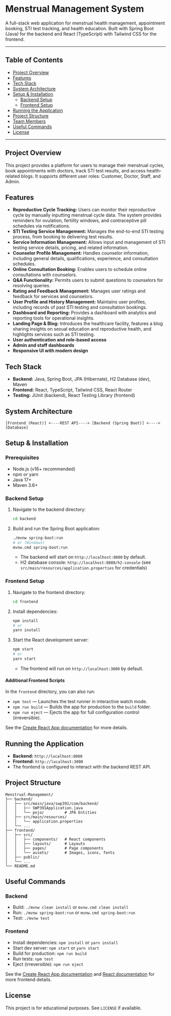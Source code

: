 # Menstrual Management System

A full-stack web application for menstrual health management, appointment booking, STI test tracking, and health education. Built with Spring Boot (Java) for the backend and React (TypeScript) with Tailwind CSS for the frontend.

---

## Table of Contents
- [Project Overview](#project-overview)
- [Features](#features)
- [Tech Stack](#tech-stack)
- [System Architecture](#system-architecture)
- [Setup & Installation](#setup--installation)
  - [Backend Setup](#backend-setup)
  - [Frontend Setup](#frontend-setup)
- [Running the Application](#running-the-application)
- [Project Structure](#project-structure)
- [Team Members](#team-members)
- [Useful Commands](#useful-commands)
- [License](#license)

---

## Project Overview
This project provides a platform for users to manage their menstrual cycles, book appointments with doctors, track STI test results, and access health-related blogs. It supports different user roles: Customer, Doctor, Staff, and Admin.

## Features
- **Reproductive Cycle Tracking:** Users can monitor their reproductive cycle by manually inputting menstrual cycle data. The system provides reminders for ovulation, fertility windows, and contraceptive pill schedules via notifications.
- **STI Testing Service Management:** Manages the end-to-end STI testing process, from booking to delivering test results.
- **Service Information Management:** Allows input and management of STI testing service details, pricing, and related information.
- **Counselor Profile Management:** Handles counselor information, including general details, qualifications, experience, and consultation schedules.
- **Online Consultation Booking:** Enables users to schedule online consultations with counselors.
- **Q&A Functionality:** Permits users to submit questions to counselors for resolving queries.
- **Rating and Feedback Management:** Manages user ratings and feedback for services and counselors.
- **User Profile and History Management:** Maintains user profiles, including records of past STI testing and consultation bookings.
- **Dashboard and Reporting:** Provides a dashboard with analytics and reporting tools for operational insights.
- **Landing Page & Blog:** Introduces the healthcare facility, features a blog sharing insights on sexual education and reproductive health, and highlights services such as STI testing.
- **User authentication and role-based access**
- **Admin and staff dashboards**
- **Responsive UI with modern design**

## Tech Stack
- **Backend:** Java, Spring Boot, JPA (Hibernate), H2 Database (dev), Maven
- **Frontend:** React, TypeScript, Tailwind CSS, React Router
- **Testing:** JUnit (backend), React Testing Library (frontend)

## System Architecture
```
[Frontend (React)] <----REST API----> [Backend (Spring Boot)] <----> [Database]
```

## Setup & Installation

### Prerequisites
- Node.js (v16+ recommended)
- npm or yarn
- Java 17+
- Maven 3.6+

### Backend Setup
1. Navigate to the backend directory:
   ```sh
   cd backend
   ```
2. Build and run the Spring Boot application:
   ```sh
   ./mvnw spring-boot:run
   # or (Windows)
   mvnw.cmd spring-boot:run
   ```
   - The backend will start on `http://localhost:8080` by default.
   - H2 database console: `http://localhost:8080/h2-console` (see `src/main/resources/application.properties` for credentials)

### Frontend Setup
1. Navigate to the frontend directory:
   ```sh
   cd frontend
   ```
2. Install dependencies:
   ```sh
   npm install
   # or
   yarn install
   ```
3. Start the React development server:
   ```sh
   npm start
   # or
   yarn start
   ```
   - The frontend will run on `http://localhost:3000` by default.

#### Additional Frontend Scripts
In the `frontend` directory, you can also run:

- `npm test` — Launches the test runner in interactive watch mode.
- `npm run build` — Builds the app for production to the `build` folder.
- `npm run eject` — Ejects the app for full configuration control (irreversible).

See the [Create React App documentation](https://facebook.github.io/create-react-app/docs/getting-started) for more details.

## Running the Application
- **Backend:** `http://localhost:8080`
- **Frontend:** `http://localhost:3000`
- The frontend is configured to interact with the backend REST API.

## Project Structure
```
Menstrual-Management/
├── backend/
│   ├── src/main/java/swp391/com/backend/
│   │   ├── SWP391Application.java
│   │   └── pojo/         # JPA Entities
│   ├── src/main/resources/
│   │   └── application.properties
│   └── ...
├── frontend/
│   ├── src/
│   │   ├── components/   # React components
│   │   ├── layouts/      # Layouts
│   │   ├── pages/        # Page components
│   │   └── assets/       # Images, icons, fonts
│   ├── public/
│   └── ...
└── README.md
```

<!-- ## Team Members
- **Nguyen Van A** - Backend Developer
- **Tran Thi B** - Frontend Developer
- **Le Van C** - Fullstack Developer
- **Pham Thi D** - UI/UX Designer
- **Hoang Van E** - Tester -->

## Useful Commands
### Backend
- Build: `./mvnw clean install` or `mvnw.cmd clean install`
- Run: `./mvnw spring-boot:run` or `mvnw.cmd spring-boot:run`
- Test: `./mvnw test`

### Frontend
- Install dependencies: `npm install` or `yarn install`
- Start dev server: `npm start` or `yarn start`
- Build for production: `npm run build`
- Run tests: `npm test`
- Eject (irreversible): `npm run eject`

See the [Create React App documentation](https://facebook.github.io/create-react-app/docs/getting-started) and [React documentation](https://reactjs.org/) for more frontend details.

## License
This project is for educational purposes. See `LICENSE` if available.
